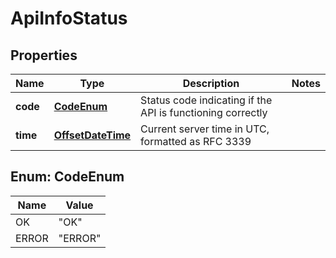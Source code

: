 # ApiInfoStatus

## Properties
Name | Type | Description | Notes
------------ | ------------- | ------------- | -------------
**code** | [**CodeEnum**](#CodeEnum) | Status code indicating if the API is functioning correctly | 
**time** | [**OffsetDateTime**](OffsetDateTime.md) | Current server time in UTC, formatted as RFC 3339 | 

<a name="CodeEnum"></a>
## Enum: CodeEnum
Name | Value
---- | -----
OK | &quot;OK&quot;
ERROR | &quot;ERROR&quot;
